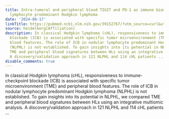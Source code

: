 ```yaml
---
title: Intra-tumoral and peripheral blood TIGIT and PD-1 as immune biomarkers in nodular
  lymphocyte predominant Hodgkin lymphoma
date: '2024-08-17'
linkTitle: https://pubmed.ncbi.nlm.nih.gov/39152767/?utm_source=curl&utm_medium=rss&utm_campaign=pubmed-2&utm_content=1FakS-2QOkCT8HsMOQP1bCRQ4YzyumYOmxmF0moLsQ3dFB1E9V&fc=20220326224207&ff=20240818182213&v=2.18.0.post9+e462414
source: heidelberg[Affiliation]
description: In classical Hodgkin lymphoma (cHL), responsiveness to immune-checkpoint
  blockade (ICB) is associated with specific tumor microenvironment (TME) and peripheral
  blood features. The role of ICB in nodular lymphocyte predominant Hodgkin lymphoma
  (NLPHL) is not established. To gain insights into its potential in NLPHL, we compared
  TME and peripheral blood signatures between HLs using an integrative multiomic analysis.
  A discovery/validation approach in 121 NLPHL and 114 cHL patients ...
disable_comments: true
---
```

In classical Hodgkin lymphoma (cHL), responsiveness to immune-checkpoint blockade (ICB) is associated with specific tumor microenvironment (TME) and peripheral blood features. The role of ICB in nodular lymphocyte predominant Hodgkin lymphoma (NLPHL) is not established. To gain insights into its potential in NLPHL, we compared TME and peripheral blood signatures between HLs using an integrative multiomic analysis. A discovery/validation approach in 121 NLPHL and 114 cHL patients ...